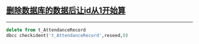 ## [删除数据库的数据后让id从1开始算](https://www.cnblogs.com/liyangLife/p/3622985.html)

---

```sql
delete from t_AttendanceRecord
dbcc checkident('t_AttendanceRecord',reseed,0)
```


